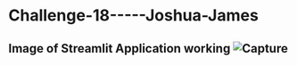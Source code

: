# Challenge-18-----Joshua-James

## Image of Streamlit Application working ![Capture](https://user-images.githubusercontent.com/89947388/156688769-1492f3a3-4688-420d-87e6-daae39ce799b.PNG)
